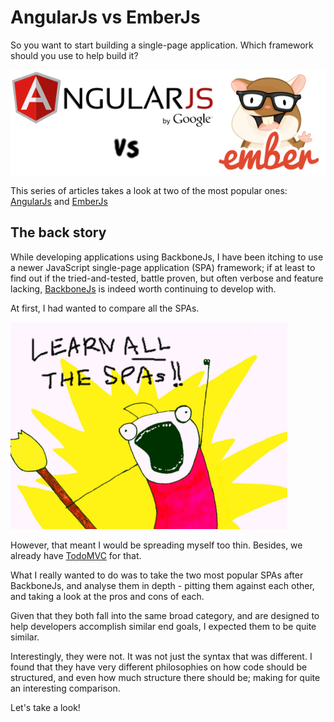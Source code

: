 # AngularJs vs EmberJs

So you want to start building a single-page application.
Which framework should you use to help build it?

![AngularJs vs EmberJs](/img/angularjs-vs-emberjs.png)

This series of articles takes a look at two of the most popular ones:
[AngularJs](http://angularjs.org/) and
[EmberJs](http://emberjs.com/)

## The back story

While developing applications using BackboneJs, I have been itching to use a newer JavaScript single-page application (SPA) framework;
if at least to find out if the tried-and-tested, battle proven,
but often verbose and feature lacking,
[BackboneJs](http://backbonejs.org/) is indeed worth continuing to develop with.

At first, I had wanted to compare all the SPAs.

![Learn All the SPAs!](/img/learn-all-the-spas.png)

However, that meant I would be spreading myself too thin.
Besides, we already have [TodoMVC](http://todomvc.com/) for that.

What I really wanted to do was to take the two most popular SPAs after BackboneJs,
and analyse them in depth -
pitting them against each other, and taking a look at the pros and cons of each.

Given that they both fall into the same broad category,
and are designed to help developers accomplish similar end goals,
I expected them to be quite similar.

Interestingly, they were not.
It was not just the syntax that was different.
I found that they have very different philosophies on
how code should be structured,
and even how much structure there should be;
making for quite an interesting comparison.

Let's take a look!
